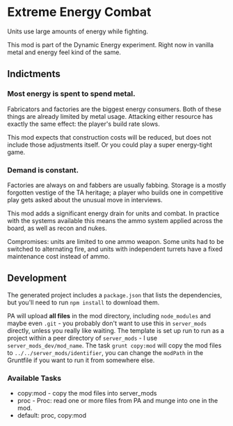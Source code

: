 # Extreme Energy Combat

Units use large amounts of energy while fighting.

This mod is part of the Dynamic Energy experiment.  Right now in vanilla metal and energy feel kind of the same.

## Indictments

### Most energy is spent to spend metal.

Fabricators and factories are the biggest energy consumers.  Both of these things are already limited by metal usage.  Attacking either resource has exactly the same effect: the player's build rate slows. 

This mod expects that construction costs will be reduced, but does not include those adjustments itself.  Or you could play a super energy-tight game.

### Demand is constant.

Factories are always on and fabbers are usually fabbing.  Storage is a mostly forgotten vestige of the TA heritage; a player who builds one in competitive play gets asked about the unusual move in interviews.

This mod adds a significant energy drain for units and combat.  In practice with the systems available this means the ammo system applied across the board, as well as recon and nukes.

Compromises: units are limited to one ammo weapon.  Some units had to be switched to alternating fire, and units with independent turrets have a fixed maintenance cost instead of ammo.

## Development

The generated project includes a `package.json` that lists the dependencies, but you'll need to run `npm install` to download them.

PA will upload **all files** in the mod directory, including `node_modules` and maybe even `.git` - you probably don't want to use this in `server_mods` directly, unless you really like waiting.  The template is set up run to run as a project within a peer directory of `server_mods` - I use `server_mods_dev/mod_name`.  The task `grunt copy:mod` will copy the mod files to `../../server_mods/identifier`, you can change the `modPath` in the Gruntfile if you want to run it from somewhere else.

### Available Tasks

- copy:mod - copy the mod files into server_mods
- proc - Proc: read one or more files from PA and munge into one in the mod.
- default: proc, copy:mod
